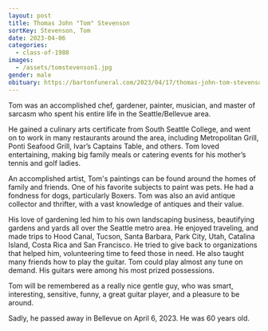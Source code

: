 ```yaml
---
layout: post
title: Thomas John "Tom" Stevenson
sortKey: Stevenson, Tom
date: 2023-04-06
categories:
  - class-of-1980
images:
  - /assets/tomstevenson1.jpg
gender: male
obituary: https://bartonfuneral.com/2023/04/17/thomas-john-tom-stevenson/
---
```

Tom was an accomplished chef, gardener, painter, musician, and master of sarcasm who spent his entire life in the Seattle/Bellevue area. 

He gained a culinary arts certificate from South Seattle College, and went on to work in many restaurants around the area, including Metropolitan Grill, Ponti Seafood Grill, Ivar’s Captains Table, and others. Tom loved entertaining, making big family meals or catering events for his mother’s tennis and golf ladies.

An accomplished artist, Tom's paintings can be found around the homes of family and friends. One of his favorite subjects to paint was pets. He had a fondness for dogs, particularly Boxers. Tom was also an avid antique collector and thrifter, with a vast knowledge of antiques and their value.

His love of gardening led him to his own landscaping business, beautifying gardens and yards all over the Seattle metro area. He enjoyed traveling, and made trips to Hood Canal, Tucson, Santa Barbara, Park City, Utah, Catalina Island, Costa Rica and San Francisco. He tried to give back to organizations that helped him, volunteering time to feed those in need. He also taught many friends how to play the guitar. Tom could play almost any tune on demand. His guitars were among his most prized possessions.

Tom will be remembered as a really nice gentle guy, who was smart, interesting, sensitive, funny, a great guitar player, and a pleasure to be around. 

Sadly, he passed away in Bellevue on April 6, 2023. He was 60 years old.